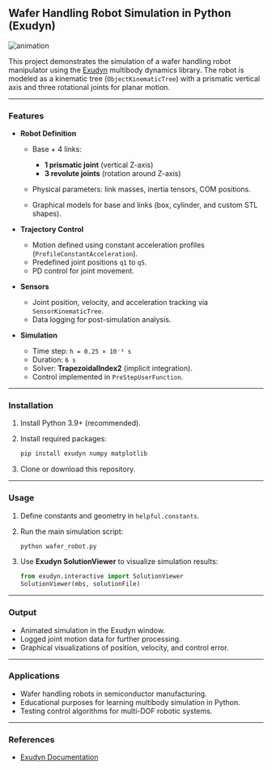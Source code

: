 ## Wafer Handling Robot Simulation in Python (Exudyn)

![animation](https://github.com/user-attachments/assets/1e855364-8909-4ac7-be5f-1b404086c368)

This project demonstrates the simulation of a wafer handling robot manipulator using the [Exudyn](https://exudyn.readthedocs.io/) multibody dynamics library.
The robot is modeled as a kinematic tree (`ObjectKinematicTree`) with a prismatic vertical axis and three rotational joints for planar motion.

---

### **Features**

* **Robot Definition**

  * Base + 4 links:

    * **1 prismatic joint** (vertical Z-axis)
    * **3 revolute joints** (rotation around Z-axis)
  * Physical parameters: link masses, inertia tensors, COM positions.
  * Graphical models for base and links (box, cylinder, and custom STL shapes).

* **Trajectory Control**

  * Motion defined using constant acceleration profiles (`ProfileConstantAcceleration`).
  * Predefined joint positions `q1` to `q5`.
  * PD control for joint movement.

* **Sensors**

  * Joint position, velocity, and acceleration tracking via `SensorKinematicTree`.
  * Data logging for post-simulation analysis.

* **Simulation**

  * Time step: `h = 0.25 × 10⁻³ s`
  * Duration: `6 s`
  * Solver: **TrapezoidalIndex2** (implicit integration).
  * Control implemented in `PreStepUserFunction`.

---

### **Installation**

1. Install Python 3.9+ (recommended).
2. Install required packages:

   ```bash
   pip install exudyn numpy matplotlib
   ```
3. Clone or download this repository.

---

### **Usage**

1. Define constants and geometry in `helpful.constants`.
2. Run the main simulation script:

   ```bash
   python wafer_robot.py
   ```
3. Use **Exudyn SolutionViewer** to visualize simulation results:

   ```python
   from exudyn.interactive import SolutionViewer
   SolutionViewer(mbs, solutionFile)
   ```

---

### **Output**

* Animated simulation in the Exudyn window.
* Logged joint motion data for further processing.
* Graphical visualizations of position, velocity, and control error.

---

### **Applications**

* Wafer handling robots in semiconductor manufacturing.
* Educational purposes for learning multibody simulation in Python.
* Testing control algorithms for multi-DOF robotic systems.

---

### **References**

* [Exudyn Documentation](https://exudyn.readthedocs.io/)
